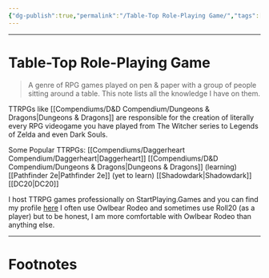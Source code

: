 ```yaml
---
{"dg-publish":true,"permalink":"/Table-Top Role-Playing Game/","tags":["TTRPG"]}
---
```



---
# Table-Top Role-Playing Game
> A genre of RPG games played on pen & paper with a group of people sitting around a table. This note lists all the knowledge I have on them.

TTRPGs like [[Compendiums/D&D Compendium/Dungeons & Dragons\|Dungeons & Dragons]] are responsible for the creation of literally every RPG videogame you have played from The Witcher series to Legends of Zelda and even Dark Souls.

Some Popular TTRPGs:
[[Compendiums/Daggerheart Compendium/Daggerheart\|Daggerheart]]
[[Compendiums/D&D Compendium/Dungeons & Dragons\|Dungeons & Dragons]] (learning)
[[Pathfinder 2e\|Pathfinder 2e]] (yet to learn)
[[Shadowdark\|Shadowdark]]
[[DC20\|DC20]]

I host TTRPG games professionally on StartPlaying.Games and you can find my profile [here](https://www.startplaying.games/gm/arnav)
I often use Owlbear Rodeo and sometimes use Roll20 (as a player) but to be honest, I am more comfortable with Owlbear Rodeo than anything else.

---
# Footnotes
